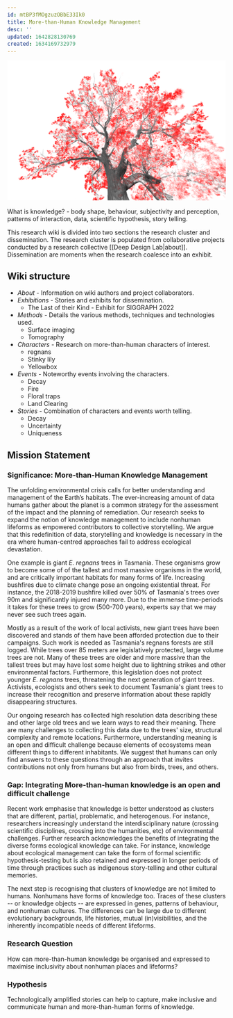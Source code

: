 ```yaml
---
id: mtBP3fMOgzuzOBbE33Ik0
title: More-than-Human Knowledge Management
desc: ''
updated: 1642828130769
created: 1634169732979
---
```



![](/assets/images/2022-01-22-00-51-53.png)

What is knowledge? - body shape, behaviour, subjectivity and perception, patterns of interaction, data, scientific hypothesis, story telling.

This research wiki is divided into two sections the research cluster and dissemination. The research cluster is populated from collaborative projects conducted by a research collective [[Deep Design Lab|about]]. Dissemination are moments when the research coalesce into an exhibit.

## Wiki structure

- _About_ - Information on wiki authors and project collaborators.
- _Exhibitions_ - Stories and exhibits for dissemination.
  - The Last of their Kind - Exhibit for SIGGRAPH 2022
- _Methods_ - Details the various methods, techniques and technologies used.
  - Surface imaging
  - Tomography
- _Characters_ - Research on more-than-human characters of interest.
  - regnans
  - Stinky lily
  - Yellowbox
- _Events_ - Noteworthy events involving the characters.
  - Decay
  - Fire
  - Floral traps
  - Land Clearing
- _Stories_ - Combination of characters and events worth telling.
  - Decay
  - Uncertainty
  - Uniqueness

## Mission Statement

### Significance: More-than-Human Knowledge Management

The unfolding environmental crisis calls for better understanding and management of the Earth’s habitats. The ever-increasing amount of data humans gather about the planet is a common strategy for the assessment of the impact and the planning of remediation. Our research seeks to expand the notion of knowledge management to include nonhuman lifeforms as empowered contributors to collective storytelling. We argue that this redefinition of data, storytelling and knowledge is necessary in the era where human-centred approaches fail to address ecological devastation.

One example is giant *E. regnans* trees in Tasmania. These organisms grow to become some of of the tallest and most massive organisms in the world, and are critically important habitats for many forms of life. Increasing bushfires due to climate change pose an ongoing existential threat. For instance, the 2018-2019 bushfire killed over 50% of Tasmania's trees over 90m and significantly injured many more. Due to the immense time-periods it takes for these trees to grow (500-700 years), experts say that we may never see such trees again.

Mostly as a result of the work of local activists, new giant trees have been discovered and stands of them have been afforded protection due to their campaigns. Such work is needed as Tasmania's regnans forests are still logged. While trees over 85 meters are legislatively protected, large volume trees are not. Many of these trees are older and more massive than the tallest trees but may have lost some height due to lightning strikes and other environmental factors. Furthermore, this legislation does not protect younger *E. regnans* trees, threatening the next generation of giant trees. Activists, ecologists and others seek to document Tasmania's giant trees to increase their recognition and preserve information about these rapidly disappearing structures.

Our ongoing research has collected high resolution data describing these and other large old trees and we learn ways to read their meaning. There are many challenges to collecting this data  due to the trees' size, structural complexity and remote locations. Furthermore, understanding meaning is an open and difficult challenge because elements of ecosystems mean different things to different inhabitants. We suggest that humans can only find answers to these questions through an approach that invites contributions not only from humans but also from birds, trees, and others.

### Gap: Integrating More-than-human knowledge is an open and difficult challenge

Recent work emphasise that knowledge is better understood as clusters that are different, partial, problematic, and heterogenous. For instance, researchers increasingly understand the interdisciplinary nature (crossing scientific disciplines, crossing into the humanities, etc) of environmental challenges. Further research acknowledges the benefits of integrating the diverse forms ecological knowledge can take. For instance, knowledge about ecological management can take the form of formal scientific hypothesis-testing but is also retained and expressed in longer periods of time through practices such as indigenous story-telling and other cultural memories.

The next step is recognising that  clusters of knowledge are not limited to humans. Nonhumans have forms of knowledge too. Traces of these clusters -- or knowledge objects -- are expressed in genes, patterns of behaviour, and nonhuman cultures. The differences can be large due to different evolutionary backgrounds, life histories, mutual (in)visibilities, and the inherently incompatible needs of different lifeforms.

### Research Question

How can more-than-human knowledge be organised and expressed to maximise inclusivity about nonhuman places and lifeforms?

### Hypothesis

Technologically amplified stories can help to capture, make inclusive and communicate human and more-than-human forms of knowledge.
